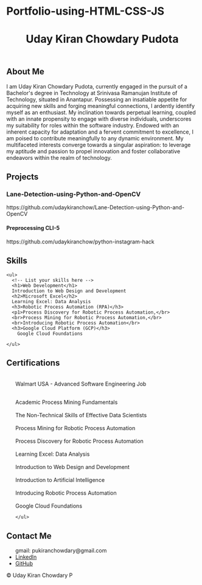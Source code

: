 # Portfolio-using-HTML-CSS-JS
<!DOCTYPE html>
<html lang="en">
<head>
  <meta charset="UTF-8">
  <meta name="viewport" content="width=device-width, initial-scale=1.0">
  <title>Uday Kiran Chowdary Pudota - Portfolio</title>
  <link rel="stylesheet" href="https://cdn.jsdelivr.net/npm/bootstrap@5.2.3/dist/css/bootstrap.min.css">
  <link rel="stylesheet" href="styles.css">
</head>
<body>
  <!-- Navigation -->
  <nav class="navbar navbar-expand-lg navbar-light bg-light">
    <!-- Your navigation menu -->
  </nav>

  <!-- Header -->
  <header class="jumbotron text-center">
    <h1>Uday Kiran Chowdary Pudota</h1>
    <p></p>
  </header>

  <!-- About Section -->
  <section id="about" class="container">
    <h2>About Me</h2>
    <p>I am Uday Kiran Chowdary Pudota, currently engaged in the pursuit of a Bachelor's degree in Technology at Srinivasa Ramanujan Institute of Technology, situated in Anantapur. Possessing an insatiable appetite for acquiring new skills and forging meaningful connections, I ardently identify myself as an enthusiast. My inclination towards perpetual learning, coupled with an innate propensity to engage with diverse individuals, underscores my suitability for roles within the software industry. Endowed with an inherent capacity for adaptation and a fervent commitment to excellence, I am poised to contribute meaningfully to any dynamic environment. My multifaceted interests converge towards a singular aspiration: to leverage my aptitude and passion to propel innovation and foster collaborative endeavors within the realm of technology.






</p>
  </section>

  <!-- Projects Section -->
  <section id="projects" class="container">
    <h2>Projects</h2>
    <h3>Lane-Detection-using-Python-and-OpenCV</h3>
    https://github.com/udaykiranchow/Lane-Detection-using-Python-and-OpenCV
    <h4>Preprocessing CLI-5</h4>
    https://github.com/udaykiranchow/python-instagram-hack
    <div class="row">
      <!-- Add project cards here -->
    </div>
  </section>

  <!-- Skills Section -->
  <section id="skills" class="container">
    <h2>Skills</h2>
    
    <ul>
      <!-- List your skills here -->
      <h1>Web Development</h1>
      Introduction to Web Design and Development
      <h2>Microsoft Excel</h2>
      Learning Excel: Data Analysis
      <h3>Robotic Process Automation (RPA)</h3>
      <p1>Process Discovery for Robotic Process Automation,</br>
      <br>Process Mining for Robotic Process Automation,</br>
      <br>Introducing Robotic Process Automation</br>
      <h3>Google Cloud Platform (GCP)</h3>
        Google Cloud Foundations
      
    </ul>
  </section>

  <!-- Certifications Section -->
  <section id="certifications" class="container">
    <h2>Certifications</h2>
    <ul>
      <!-- List your certifications here -->
      <br>Walmart USA - Advanced Software Engineering Job</br>
      
<br>Academic Process Mining Fundamentals</br>
      <br>The Non-Technical Skills of Effective Data Scientists</br>
      <br>Process Mining for Robotic Process Automation</br>
      <br>Process Discovery for Robotic Process Automation</br>
      <br>Learning Excel: Data Analysis</br>
      <br>Introduction to Web Design and Development</br>
      <br>Introduction to Artificial Intelligence</br>
      <br>Introducing Robotic Process Automation<br>
      <br>Google Cloud Foundations</br>
        
      
      
      
      
    </ul>
  </section>

      
      
  <!-- Contact Section -->
  <section id="contact" class="container">
    <h2>Contact Me</h2>
    <ul>
      <p1>gmail: pukiranchowdary@gmail.com
      <li><a href="https://www.linkedin.com/in/uday-kiran-chowdary-p-887071270/" target="_blank">LinkedIn</a></li>
      <li><a href="https://github.com/udaykiranchow" target="_blank">GitHub</a></li>
      <!-- Add other contact links if needed -->
    </ul>
  </section>

  <!-- Footer -->
  <footer class="text-center">
    &copy; Uday Kiran Chowdary P
  </footer>

  <script src="https://cdn.jsdelivr.net/npm/bootstrap@5.2.3/dist/js/bootstrap.bundle.min.js"></script>
  <script src="script.js"></script>
</body>
</html>
